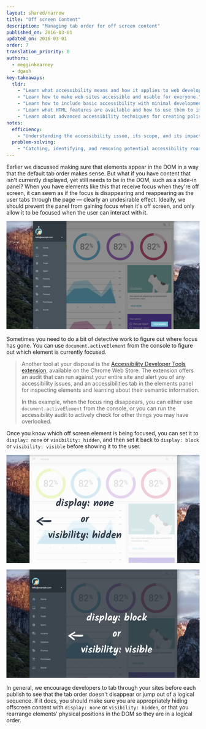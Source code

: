 ```yaml
---
layout: shared/narrow
title: "Off screen Content"
description: "Managing tab order for off screen content"
published_on: 2016-03-01
updated_on: 2016-03-01
order: 7
translation_priority: 0
authors:
  - megginkearney
  - dgash
key-takeaways:
  tldr: 
    - "Learn what accessibility means and how it applies to web development."
    - "Learn how to make web sites accessible and usable for everyone."
    - "Learn how to include basic accessibility with minimal development impace."
    - "Learn what HTML features are available and how to use them to improve accessibility."
    - "Learn about advanced accessibility techniques for creating polished accessibility experiences."
notes:
  efficiency:
    - "Understanding the accessibility issue, its scope, and its impact can make you a better web developer."
  problem-solving:
    - "Catching, identifying, and removing potential accessibility roadblocks before they happen can improve your development process and reduce maintenance requirements."
---
```


Earlier we discussed making sure that elements appear in the DOM in a way that the default tab order makes sense. But what if you have content that isn't currently displayed, yet still needs to be in the DOM, such as a slide-in panel? When you have elements like this that receive focus when they're off screen, it can seem as if the focus is disappearing and reappearing as the user tabs through the page &mdash; clearly an undesirable effect. Ideally, we should prevent the panel from gaining focus when it's off screen, and only allow it to be focused when the user can interact with it.

![an offscreen slide-in panel can steal focus](imgs/slide-in-panel.png)

Sometimes you need to do a bit of detective work to figure out where focus has gone. You can use `document.activeElement` from the console to figure out which element is currently focused. 

>Another tool at your disposal is the <a href="https://chrome.google.com/webstore/search/accessibility%20developer%20tools" target="_blank">Accessibility Developer Tools extension</a>, available on the Chrome Web Store. The extension offers an audit that can run against your entire site and alert you of any accessibility issues, and an accessibilities tab in the elements panel for inspecting elements and learning about their semantic information.
>
>In this example, when the focus ring disappears, you can either use `document.activeElement` from the console, or you can run the accessibility audit to actively check for other things you may have overlooked.

Once you know which off screen element is being focused, you can set it to `display: none` or `visibility: hidden`, and then set it back to `display: block` or `visibility: visible` before showing it to the user.

![a slide-in panel set to display none](imgs/slide-in-panel2.png)

![a slide-in panel set to display block](imgs/slide-in-panel3.png)

In general, we encourage developers to tab through your sites before each publish to see that the tab order doesn't disappear or jump out of a logical sequence. If it does, you should make sure you are appropriately hiding offscreen content with `display: none` or `visibility: hidden`, or that you rearrange elements' physical positions in the DOM so they are in a logical order.
